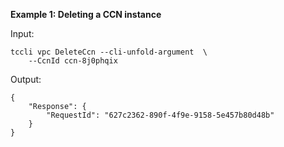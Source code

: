 **Example 1: Deleting a CCN instance**



Input: 

```
tccli vpc DeleteCcn --cli-unfold-argument  \
    --CcnId ccn-8j0phqix
```

Output: 
```
{
    "Response": {
        "RequestId": "627c2362-890f-4f9e-9158-5e457b80d48b"
    }
}
```

